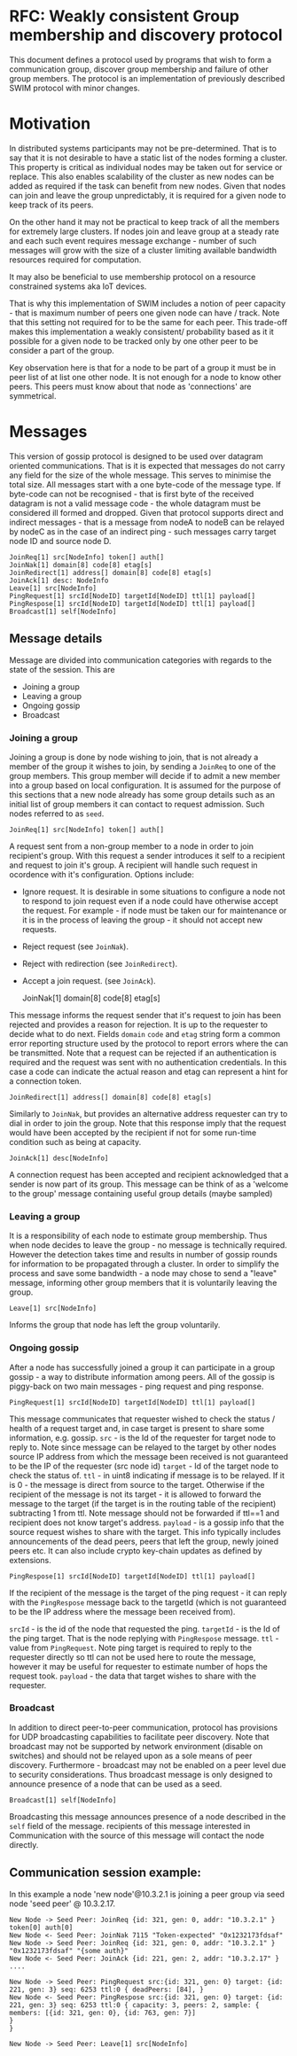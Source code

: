 # RFC: Weakly consistent Group membership and discovery protocol

This document defines a protocol used by programs that wish to form a communication group, discover group membership and failure of other group members. The protocol is an implementation of previously described SWIM protocol with minor changes.

# Motivation
In distributed systems participants may not be pre-determined. That is to say that it is not desirable to have a static list of the nodes forming a cluster. This property is critical as individual nodes may be taken out for service or replace. This also enables scalability of the cluster as new nodes can be added as required if the task can benefit from new nodes.
Given that nodes can join and leave the group unpredictably, it is required for a given node to keep track of its peers.

On the other hand it may not be practical to keep track of all the members for extremely large clusters. If nodes join and leave group at a steady rate and each such event requires message exchange - number of such messages will grow with the size of a cluster limiting available bandwidth resources required for computation.

It may also be beneficial to use membership protocol on a resource constrained systems aka IoT devices.

That is why this implementation of SWIM includes a notion of peer capacity - that is maximum number of peers one given node can have / track. Note that this setting not required for to be the same for each peer. This trade-off makes this implementation a weakly consistent/ probability based as it it possible for a given node to be tracked only by one other peer to be consider a part of the group.  

Key observation here is that for a node to be part of a group it must be in peer list of at list one other node. It is not enough for a node to know other peers. This peers must know about that node as 'connections' are symmetrical.


# Messages
This version of gossip protocol is designed to be used over datagram oriented communications.
That is it is expected that messages do not carry any field for the size of the whole message. This serves to minimise the total size.
All messages start with a one byte-code of the message type. If byte-code can not be recognised - that is first byte
of the received datagram is not a valid message code - the whole datagram must be considered ill formed and dropped.
Given that protocol supports direct and indirect messages - that is a message from nodeA to nodeB can be relayed by nodeC
as in the case of an indirect ping - such messages carry target node ID and source node D.

    JoinReq[1] src[NodeInfo] token[] auth[]
    JoinNak[1] domain[8] code[8] etag[s]
    JoinRedirect[1] address[] domain[8] code[8] etag[s]
    JoinAck[1] desc: NodeInfo
    Leave[1] src[NodeInfo]
    PingRequest[1] srcId[NodeID] targetId[NodeID] ttl[1] payload[]
    PingRespose[1] srcId[NodeID] targetId[NodeID] ttl[1] payload[]
    Broadcast[1] self[NodeInfo]


## Message details
Message are divided into communication categories with regards to the state of the session. This are
 * Joining a group
 * Leaving a group
 * Ongoing gossip
 * Broadcast


### Joining a group
  Joining a group is done by node wishing to join, that is not already a member of the group it wishes to join,
by sending a `JoinReq` to one of the group members. This group member will decide if to admit a new member into a group
based on local configuration. It is assumed for the purpose of this sections that a new node already has some group details
such as an initial list of group members it can contact to request admission. Such nodes referred to as `seed`.

    JoinReq[1] src[NodeInfo] token[] auth[]

  A request sent from a non-group member to a node in order to join recipient's group.
With this request a sender introduces it self to a recipient and request to join it's group. A recipient will handle
such request in ocordence with it's configuration. Options include:
 - Ignore request. It is desirable in some situations to configure a node not to respond to join request even if
 a node could have otherwise accept the request. For example - if node must be taken our for maintenance or
 it is in the process of leaving the group - it should not accept new requests.
 - Reject request (see `JoinNak`).
 - Reject with redirection (see `JoinRedirect`).
 - Accept a join request. (see `JoinAck`).

    JoinNak[1] domain[8] code[8] etag[s]

  This message informs the request sender that it's request to join has been rejected and provides a reason for rejection.
It is up to the requester to decide what to do next.
Fields `domain` `code` and `etag` string form a common error reporting structure used by the protocol to report errors where the can be transmitted.
Note that a request can be rejected if an authentication is required and the request was sent with no authentication credentials.
In this case a code can indicate the actual reason and etag can represent a hint for a connection token.

    JoinRedirect[1] address[] domain[8] code[8] etag[s]

Similarly to `JoinNak`, but provides an alternative address requester can try to dial in order to join the group.
Note that this response imply that the request would have been accepted by the recipient if not for some run-time condition such as being at capacity.


    JoinAck[1] desc[NodeInfo]

  A connection request has been accepted and recipient acknowledged that a sender is now part of its group.
This message can be think of as a 'welcome to the group' message containing useful group details (maybe sampled)


### Leaving a group
It is a responsibility of each node to estimate group membership. Thus when node decides to leave the group - no message
is technically required. However the detection takes time and results in number of gossip rounds for information to be
propagated through a cluster. In order to simplify the process and save some bandwidth - a node may chose to send a "leave"
message, informing other group members that it is voluntarily leaving the group.

    Leave[1] src[NodeInfo]

Informs the group that node has left the group voluntarily.

### Ongoing gossip
After a node has successfully joined a group it can participate in a group gossip - a way to distribute information among peers.
All of the gossip is piggy-back on two main messages - ping request and ping response.

    PingRequest[1] srcId[NodeID] targetId[NodeID] ttl[1] payload[]

This message communicates that requester wished to check the status / health of a request target and, in case target is
present to share some information, e.g. gossip.
`src` - is the Id of the requester for target node to reply to. Note since message can be relayed to the target by other nodes
source IP address from which the message been received is not guaranteed to be the IP of the requester (src node id)
`target` - Id of the target node to check the status of.
`ttl` - in uint8 indicating if message is to be relayed. If it is 0 - the message is direct from source to the target. Otherwise
if the recipient of the message is not its target - it is allowed to forward the message to the target (if the target is in the routing table of the recipient)
subtracting 1 from ttl. Note message should not be forwarded if ttl==1 and recipient does not know target's address.
`payload` - is a gossip info that the source request wishes to share with the target. This info typically includes announcements
of the dead peers, peers that left the group, newly joined peers etc. It can also include crypto key-chain updates as
defined by extensions.

    PingRespose[1] srcId[NodeID] targetId[NodeID] ttl[1] payload[]

If the recipient of the message is the target of the ping request - it can reply with the `PingRespose` message back to
the targetId (which is not guaranteed to be the IP address where the message been received from).

`srcId` - is the id of the node that requested the ping.
`targetId` - is the Id of the ping target. That is the node replying with `PingRespose` message.
`ttl` - value from `PingRequest`. Note ping target is required to reply to the requester directly so ttl can not be
used here to route the message, however it may be useful for requester to estimate number of hops the request took.
`payload` - the data that target wishes to share with the requester.


### Broadcast
In addition to direct peer-to-peer communication, protocol has provisions for UDP broadcasting capabilities to facilitate peer discovery.
Note that broadcast may not be supported by network environment (disable on switches) and should not be relayed upon as a sole means of peer discovery.
Furthermore - broadcast may not be enabled on a peer level due to security considerations.
Thus broadcast message is only designed to announce presence of a node that can be used as a seed.

    Broadcast[1] self[NodeInfo]

Broadcasting this message announces presence of a node described in the `self` field of the message.
recipients of this message interested in Communication with the source of this message will contact the node directly.


## Communication session example:
In this example a node 'new node'@10.3.2.1 is joining a peer group via seed node 'seed peer' @ 10.3.2.17.
```
New Node -> Seed Peer: JoinReq {id: 321, gen: 0, addr: "10.3.2.1" } token[0] auth[0]
New Node <- Seed Peer: JoinNak 7115 "Token-expected" "0x1232173fdsaf"
New Node -> Seed Peer: JoinReq {id: 321, gen: 0, addr: "10.3.2.1" } "0x1232173fdsaf" "{some auth}"
New Node <- Seed Peer: JoinAck {id: 221, gen: 2, addr: "10.3.2.17" }
....

New Node -> Seed Peer: PingRequest src:{id: 321, gen: 0} target: {id: 221, gen: 3} seq: 6253 ttl:0 { deadPeers: [84], }
New Node <- Seed Peer: PingRespose src:{id: 321, gen: 0} target: {id: 221, gen: 3} seq: 6253 ttl:0 { capacity: 3, peers: 2, sample: {
members: [{id: 321, gen: 0}, {id: 763, gen: 7}]
}
}

New Node -> Seed Peer: Leave[1] src[NodeInfo]

```
